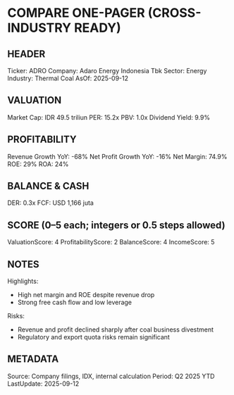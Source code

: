 # COMPARE ONE-PAGER (CROSS-INDUSTRY READY)

## HEADER
Ticker: ADRO
Company: Adaro Energy Indonesia Tbk
Sector: Energy
Industry: Thermal Coal
AsOf: 2025-09-12

## VALUATION
Market Cap: IDR 49.5 triliun
PER: 15.2x
PBV: 1.0x
Dividend Yield: 9.9%

## PROFITABILITY
Revenue Growth YoY: -68%
Net Profit Growth YoY: -16%
Net Margin: 74.9%
ROE: 29%
ROA: 24%

## BALANCE & CASH
DER: 0.3x
FCF: USD 1,166 juta

## SCORE (0–5 each; integers or 0.5 steps allowed)
ValuationScore: 4
ProfitabilityScore: 2
BalanceScore: 4
IncomeScore: 5

## NOTES
Highlights:
- High net margin and ROE despite revenue drop
- Strong free cash flow and low leverage

Risks:
- Revenue and profit declined sharply after coal business divestment
- Regulatory and export quota risks remain significant

## METADATA
Source: Company filings, IDX, internal calculation
Period: Q2 2025 YTD
LastUpdate: 2025-09-12
